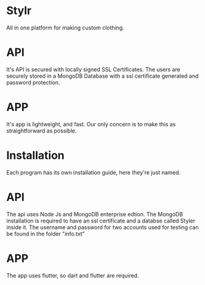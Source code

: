 # Stylr
All in one platform for making custom clothing.
# API
It's API is secured with locally signed SSL Certificates. The users are securely stored in a MongoDB Database with a ssl certificate generated and password protection.
# APP
It's app is lightweight, and fast. Our only concern is to make this as straightforward as possible.

# Installation
Each program has its own installation guide, here they're just named.
# API
The api uses Node Js and MongoDB enterprise edtion.
The MongoDB installation is required to have an ssl certificate and a databse called Styler inside it. The username and password for two accounts used for testing can be found in the folder "info.txt"
# APP
The app uses flutter, so dart and flutter are required.
